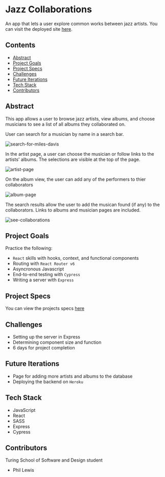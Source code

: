 # Jazz Collaborations
An app that lets a user explore common works between jazz artists. You can visit the deployed site [here](https://jazz-collaborations.herokuapp.com/).

## Contents

- [Abstract](#abstract)
- [Project Goals](#project-goals)
- [Project Specs](#project-specs)
- [Challenges](#challenges)
- [Future Iterations](#future-iterations)
- [Tech Stack](#tech-stack)
- [Contributors](#contributors)

## Abstract

This app allows a user to browse jazz artists, view albums, and choose musicians to see a list of all albums they collaborated on.

User can search for a musician by name in a search bar.

![search-for-miles-davis](https://media.giphy.com/media/NmKwj2SYaiFT70cJGL/giphy.gif)

In the artist page, a user can choose the musician or follow links to the artists' albums. The selections are visible at the top of the page.

![artist-page](https://media.giphy.com/media/1bo58YfgGqa03004Se/giphy.gif)

On the album view, the user can add any of the performers to thier collaborators

![album-page](https://media.giphy.com/media/wckP8JMm4HfDpgVo1E/giphy.gif)

The search results allow the user to add the musican found (if any) to the collaborators. Links to albums and musician pages are included.

![see-collaborations](https://media.giphy.com/media/u56UKsHNXoznk150Xh/giphy.gif)

## Project Goals

Practice the following:
- `React` skills with hooks, context, and functional components
- Routing with `React Router v6`
- Asyncronous Javascript
- End-to-end testing with `Cypress`
- Writing a server with `Express`

## Project Specs

You can view the projects specs [here](https://frontend.turing.edu/projects/module-3/showcase.html)

## Challenges

- Setting up the server in Express
- Determining component size and function
- 6 days for project completion

## Future Iterations

- Page for adding more artists and albums to the database
- Deploying the backend on `Heroku`

## Tech Stack

- JavaScript
- React
- SASS
- Express
- Cypress

## Contributors

Turing School of Software and Design student
- Phil Lewis

